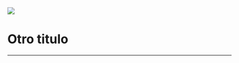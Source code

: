 <img src="https://instagram.fbio2-2.fna.fbcdn.net/v/t51.2885-15/e35/p1080x1080/82414017_1586345854839301_252668707078321734_n.jpg?_nc_ht=instagram.fbio2-2.fna.fbcdn.net&_nc_cat=101&_nc_ohc=-XzwkpYvYFAAX_GaQbh&oh=e167982ec997042d2f29db062d875031&oe=5EB19CBC">

# Otro titulo

---